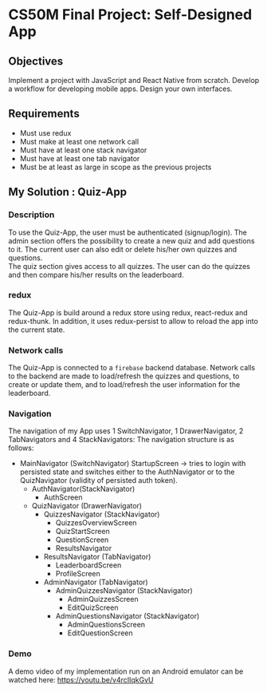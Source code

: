 # CS50M Final Project: Self-Designed App

## Objectives

Implement a project with JavaScript and React Native from scratch.
Develop a workflow for developing mobile apps.
Design your own interfaces.

## Requirements

- Must use redux
- Must make at least one network call
- Must have at least one stack navigator
- Must have at least one tab navigator
- Must be at least as large in scope as the previous projects

## My Solution : Quiz-App

### Description

  To use the Quiz-App, the user must be authenticated (signup/login).
  The admin section offers the possibility to create a new quiz and add questions to it. 
  The current user can also edit or delete his/her own quizzes and questions.    
  The quiz section gives access to all quizzes. The user can do the quizzes and then compare his/her results on the leaderboard.

### redux

  The Quiz-App is build around a redux store using redux, react-redux and redux-thunk. 
  In addition, it uses redux-persist to allow to reload the app into the current state.

### Network calls

  The Quiz-App is connected to a `firebase` backend database.
  Network calls to the backend are made to load/refresh the quizzes and questions, to create or update them, and to load/refresh the user information for the leaderboard.

### Navigation

  The navigation of my App uses 1 SwitchNavigator, 1 DrawerNavigator, 2 TabNavigators and 4 StackNavigators:
  The navigation structure is as follows:

- MainNavigator (SwitchNavigator)
  StartupScreen → tries to login with persisted state and switches either to the AuthNavigator or to the QuizNavigator (validity of persisted auth token).
  - AuthNavigator(StackNavigator)
    - AuthScreen
  - QuizNavigator (DrawerNavigator)
    - QuizzesNavigator (StackNavigator)
      - QuizzesOverviewScreen
      - QuizStartScreen
      - QuestionScreen
      - ResultsNavigator
    - ResultsNavigator (TabNavigator)
      - LeaderboardScreen
      - ProfileScreen
    - AdminNavigator (TabNavigator)
      - AdminQuizzesNavigator (StackNavigator)
        - AdminQuizzesScreen
        - EditQuizScreen
      - AdminQuestionsNavigator (StackNavigator)
        - AdminQuestionsScreen
        - EditQuestionScreen

### Demo

A demo video of my implementation run on an Android emulator can be watched here: https://youtu.be/v4rcIIqkGvU
